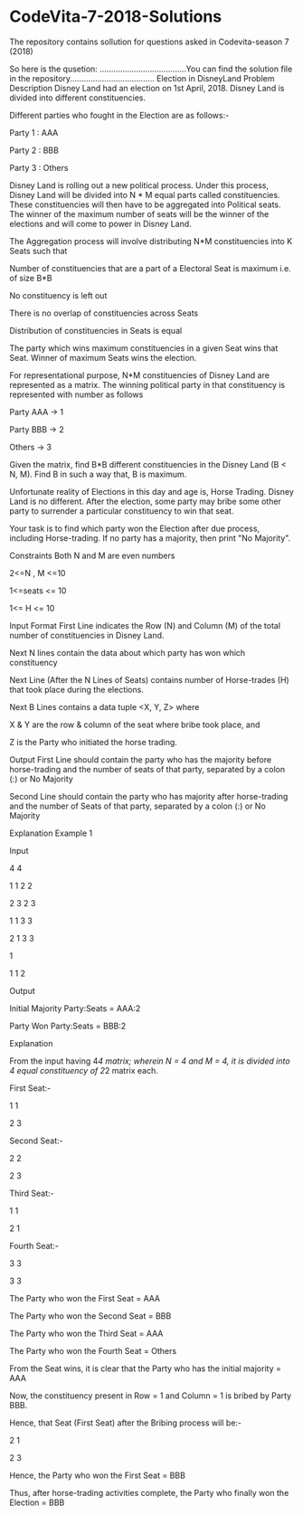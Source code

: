 # CodeVita-7-2018-Solutions
The repository contains sollution for questions asked in Codevita-season 7 (2018)

So here is the qusetion:
......................................You can find the solution file in the repository.....................................
Election in DisneyLand
Problem Description
Disney Land had an election on 1st April, 2018. Disney Land is divided into different constituencies.

Different parties who fought in the Election are as follows:-

Party 1 : AAA

Party 2 : BBB

Party 3 : Others

Disney Land is rolling out a new political process. Under this process, Disney Land will be divided into N * M equal parts called constituencies. These constituencies will then have to be aggregated into Political seats. The winner of the maximum number of seats will be the winner of the elections and will come to power in Disney Land.

The Aggregation process will involve distributing N*M constituencies into K Seats such that

Number of constituencies that are a part of a Electoral Seat is maximum i.e. of size B*B

No constituency is left out

There is no overlap of constituencies across Seats

Distribution of constituencies in Seats is equal

The party which wins maximum constituencies in a given Seat wins that Seat. Winner of maximum Seats wins the election.

For representational purpose, N*M constituencies of Disney Land are represented as a matrix. The winning political party in that constituency is represented with number as follows

Party AAA -> 1

Party BBB -> 2

Others -> 3

Given the matrix, find B*B different constituencies in the Disney Land (B < N, M). Find B in such a way that, B is maximum.

Unfortunate reality of Elections in this day and age is, Horse Trading. Disney Land is no different. After the election, some party may bribe some other party to surrender a particular constituency to win that seat.

Your task is to find which party won the Election after due process, including Horse-trading. If no party has a majority, then print "No Majority".

Constraints
Both N and M are even numbers

2<=N , M <=10

1<=seats <= 10

1<= H <= 10

Input Format
First Line indicates the Row (N) and Column (M) of the total number of constituencies in Disney Land.

Next N lines contain the data about which party has won which constituency

Next Line (After the N Lines of Seats) contains number of Horse-trades (H) that took place during the elections.

Next B Lines contains a data tuple <X, Y, Z> where

X & Y are the row & column of the seat where bribe took place, and

Z is the Party who initiated the horse trading.

Output
First Line should contain the party who has the majority before horse-trading and the number of seats of that party, separated by a colon (:) or No Majority

Second Line should contain the party who has majority after horse-trading and the number of Seats of that party, separated by a colon (:) or No Majority


Explanation
Example 1

Input

4 4

1 1 2 2

2 3 2 3

1 1 3 3

2 1 3 3

1

1 1 2

Output

Initial Majority Party:Seats = AAA:2

Party Won Party:Seats = BBB:2

Explanation

From the input having 4*4 matrix; wherein N = 4 and M = 4, it is divided into 4 equal constituency of 2*2 matrix each.

First Seat:-

1 1

2 3

Second Seat:-

2 2

2 3

Third Seat:-

1 1

2 1

Fourth Seat:-

3 3

3 3

The Party who won the First Seat = AAA

The Party who won the Second Seat = BBB

The Party who won the Third Seat = AAA

The Party who won the Fourth Seat = Others

From the Seat wins, it is clear that the Party who has the initial majority = AAA

Now, the constituency present in Row = 1 and Column = 1 is bribed by Party BBB.

Hence, that Seat (First Seat) after the Bribing process will be:-

2 1

2 3

Hence, the Party who won the First Seat = BBB

Thus, after horse-trading activities complete, the Party who finally won the Election = BBB
